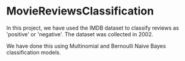 # MovieReviewsClassification

In this project, we have used the IMDB dataset to classify reviews as 'positive' or 'negative'. The dataset was collected in 2002.

We have done this using Multinomial and Bernoulli Naive Bayes classification models. 

